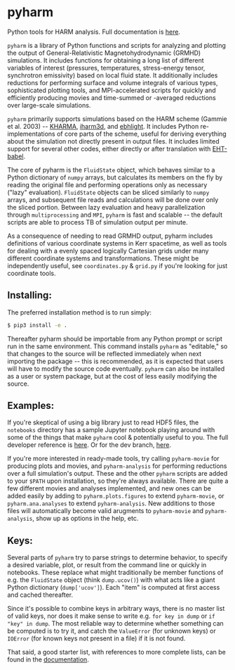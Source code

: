 # pyharm
Python tools for HARM analysis.  Full documentation is [here](https://pyharm.readthedocs.io/en/latest/).

`pyharm` is a library of Python functions and scripts for analyzing and plotting the output of General-Relativistic Magnetohydrodynamic (GRMHD) simulations.  It includes functions for obtaining a long list of different variables of interest (pressures, temperatures, stress-energy tensor, synchrotron emissivity) based on local fluid state.  It additionally includes reductions for performing surface and volume integrals of various types, sophisticated plotting tools, and MPI-accelerated scripts for quickly and efficiently producing movies and time-summed or -averaged reductions over large-scale simulations.

`pyharm` primarily supports simulations based on the HARM scheme (Gammie et al. 2003) -- [KHARMA](https://github.com/AFD-Illinois/kharma), [iharm3d](https://github.com/AFD-Illinois/iharm3d), and [ebhlight](https://github.com/AFD-Illinois/ebhlight).  It includes Python re-implementations of core parts of the scheme, useful for deriving everything about the simulation not directly present in output files.  It includes limited support for several other codes, either directly or after translation with [EHT-babel](https://github.com/AFD-Illinois/EHT-babel/).

The core of pyharm is the `FluidState` object, which behaves similar to a Python dictionary of `numpy` arrays, but calculates its members on the fly by reading the original file and performing operations only as necessary ("lazy" evaluation).  `FluidState` objects can be sliced similarly to `numpy` arrays, and subsequent file reads and calculations will be done over only the sliced portion.  Between lazy evaluation and heavy parallelization through `multiprocessing` and `MPI`, `pyharm` is fast and scalable -- the default scripts are able to process TB of simulation output per minute.

As a consequence of needing to read GRMHD output, pyharm includes definitions of various coordinate systems in Kerr spacetime, as well as tools for dealing with a evenly spaced logically Cartesian grids under many different coordinate systems and transformations.  These might be independently useful, see `coordinates.py` & `grid.py` if you're looking for just coordinate tools.

## Installing:
The preferred installation method is to run simply:
```bash
$ pip3 install -e .
```
Thereafter pyharm should be importable from any Python prompt or script run in the same environment.  This command installs `pyharm` as "editable," so that changes to the source will be reflected immediately when next importing the package -- this is recommended, as it is expected that users will have to modify the source code eventually.  `pyharm` can also be installed as a user or system package, but at the cost of less easily modifying the source.

## Examples:
If you're skeptical of using a big library just to read HDF5 files, the `notebooks` directory has a sample Jupyter notebook playing around with some of the things that make `pyharm` cool & potentially useful to you.  The full developer reference is [here](https://pyharm.readthedocs.io/en/latest/). Or for the dev branch, [here](https://pyharm.readthedocs.io/en/dev/).

If you're more interested in ready-made tools, try calling `pyharm-movie` for producing plots and movies, and `pyharm-analysis` for performing reductions over a full simulation's output.  These and the other `pyharm` scripts are added to your `$PATH` upon installation, so they're always available.  There are quite a few different movies and analyses implemented, and new ones can be added easily by adding to `pyharm.plots.figures` to extend `pyharm-movie`, or `pyharm.ana.analyses` to extend `pyharm-analysis`.  New additions to those files will automatically become valid arugments to `pyharm-movie` and `pyharm-analysis`, show up as options in the help, etc.

## Keys:
Several parts of `pyharm` try to parse strings to determine behavior, to specify a desired variable, plot, or result from the command line or quickly in notebooks.  These replace what might traditionally be member functions of e.g. the `FluidState` object (think `dump.ucov()`) with what acts like a giant Python dictionary (`dump['ucov']`). Each "item" is computed at first access and cached thereafter.

Since it's possible to combine keys in arbitrary ways, there is no master list of valid keys, nor does it make sense to write e.g. `for key in dump` or `if "key" in dump`.  The most reliable way to determine whether something can be computed is to try it, and catch the `ValueError` (for unknown keys) or `IOError` (for known keys not present in a file) if it is not found.

That said, a good starter list, with references to more complete lists, can be found in the [documentation](https://pyharm.readthedocs.io/en/latest/keys.html).
